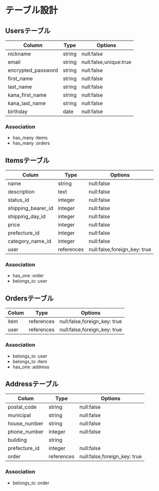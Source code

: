 # テーブル設計

## Usersテーブル　

| Column             | Type   | Options                   |
| ------------------ | ------ | ------------------------- |
| nickname           | string | null:false                |
| email              | string | null:false,unique:true    |
| encrypted_password | string | null:false                |
| first_name         | string | null:false                |
| last_name          | string | null:false                |
| kana_first_name    | string | null:false                |
| kana_last_name     | string | null:false                |
| birthday           | date   | null:false                |

### Association

- has_many :items
- has_many :orders




## Itemsテーブル

| Colum              | Type       | Options                       |
| ------------------ | ---------- | ----------------------------- |
| name               | string     | null:false                    |
| description        | text       | null:false                    |
| status_id          | integer    | null:false                    |
| shipping_bearer_id | integer    | null:false                    |
| shipping_day_id    | integer    | null:false                    |
| price              | integer    | null:false                    |
| prefecture_id      | integer    | null:false                    |
| category_name_id   | integer    | null:false                    |
| user               | references | null:false,foreign_key: true  |




### Association

- has_one :order
- belongs_to :user





## Ordersテーブル

| Colum              | Type       | Options                        |
| ------------------ | ---------- | ------------------------------ |
| item               | references | null:false,foreign_key: true   |
| user               | references | null:false,foreign_key: true   |



### Association


- belongs_to :user
- belongs_to :item
- has_one :address




## Addressテーブル

| Colum              | Type       | Options                        |
| ------------------ | ---------- | ------------------------------ |
| postal_code        | string     | null:false                     |
| municipal          | string     | null:false                     |
| house_number       | string     | null:false                     |
| phone_number       | integer     | null:false                     |
| building           | string     |                                |
| prefecture_id      | integer    | null:false                     |
| order              | references | null:false,foreign_key: true   |



### Association

- belongs_to :order
